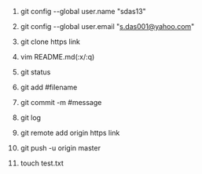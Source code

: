1. git config --global user.name "sdas13"
2. git config --global user.email "s.das001@yahoo.com"
3. git clone https link
4. vim README.md(:x/:q)
5. git status
6. git add #filename
7. git commit -m #message
8. git log
9. git remote add origin https link
10. git push -u origin master
11. touch test.txt